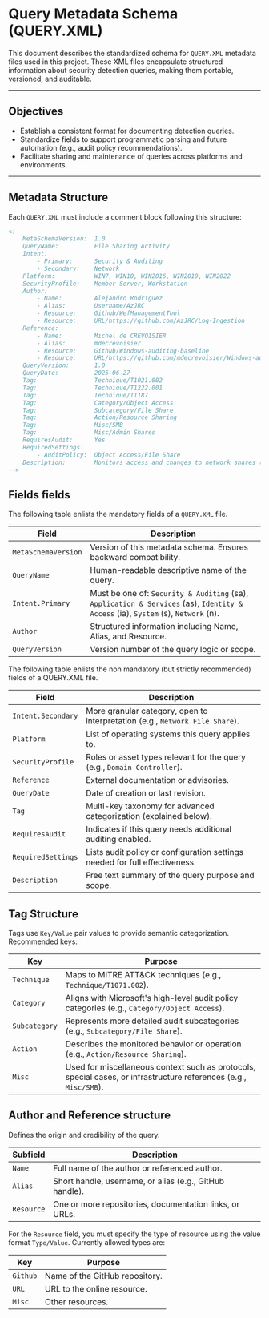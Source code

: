 # Query Metadata Schema (QUERY.XML)

This document describes the standardized schema for `QUERY.XML` metadata files used in this project. These XML files encapsulate structured information about security detection queries, making them portable, versioned, and auditable.

---

## Objectives

- Establish a consistent format for documenting detection queries.
- Standardize fields to support programmatic parsing and future automation (e.g., audit policy recommendations).
- Facilitate sharing and maintenance of queries across platforms and environments.

---

## Metadata Structure

Each `QUERY.XML` must include a comment block following this structure:

```xml
<!--
    MetaSchemaVersion:  1.0
    QueryName:          File Sharing Activity
    Intent:
        - Primary:      Security & Auditing
        - Secondary:    Network
    Platform:           WIN7, WIN10, WIN2016, WIN2019, WIN2022
    SecurityProfile:    Member Server, Workstation
    Author:
        - Name:         Alejandro Rodriguez
        - Alias:        Username/AzJRC
        - Resource:     Github/WefManagementTool
        - Resource:     URL/https://github.com/AzJRC/Log-Ingestion
    Reference:
        - Name:         Michel de CREVOISIER
        - Alias:        mdecrevoisier
        - Resource:     Github/Windows-auditing-baseline
        - Resource:     URL/https://github.com/mdecrevoisier/Windows-auditing-baseline
    QueryVersion:       1.0
    QueryDate:          2025-06-27
    Tag:                Technique/T1021.002
    Tag:                Technique/T1222.001
    Tag:                Technique/T1187
    Tag:                Category/Object Access
    Tag:                Subcategory/File Share
    Tag:                Action/Resource Sharing
    Tag:                Misc/SMB
    Tag:                Misc/Admin Shares
    RequiresAudit:      Yes
    RequiredSettings:
        - AuditPolicy:  Object Access/File Share
    Description:        Monitors access and changes to network shares (creation, modification, deletion, and SMB auth failures).
-->
```

## Fields fields

The following table enlists the mandatory fields of a `QUERY.XML` file.

| Field               | Description                                                                                                                       |
| ------------------- | --------------------------------------------------------------------------------------------------------------------------------- |
| `MetaSchemaVersion` | Version of this metadata schema. Ensures backward compatibility.                                                                  |
| `QueryName`         | Human-readable descriptive name of the query.                                                                                     |
| `Intent.Primary`    | Must be one of: `Security & Auditing` (sa), `Application & Services` (as), `Identity & Access` (ia), `System` (s), `Network` (n). |
| `Author`            | Structured information including Name, Alias, and Resource.                                                                       |
| `QueryVersion`      | Version number of the query logic or scope.                                                                                       |

The following table enlists the non mandatory (but strictly recommended) fields of a QUERY.XML file.

| Field              | Description                                                                  |
| ------------------ | ---------------------------------------------------------------------------- |
| `Intent.Secondary` | More granular category, open to interpretation (e.g., `Network File Share`). |
| `Platform`         | List of operating systems this query applies to.                             |
| `SecurityProfile`  | Roles or asset types relevant for the query (e.g., `Domain Controller`).     |
| `Reference`        | External documentation or advisories.                                        |
| `QueryDate`        | Date of creation or last revision.                                           |
| `Tag`              | Multi-key taxonomy for advanced categorization (explained below).            |
| `RequiresAudit`    | Indicates if this query needs additional auditing enabled.                   |
| `RequiredSettings` | Lists audit policy or configuration settings needed for full effectiveness.  |
| `Description`      | Free text summary of the query purpose and scope.                            |

## Tag Structure

Tags use `Key/Value` pair values to provide semantic categorization. Recommended keys:

| Key           | Purpose                                                                                                           |
| ------------- | ----------------------------------------------------------------------------------------------------------------- |
| `Technique`   | Maps to MITRE ATT\&CK techniques (e.g., `Technique/T1071.002`).                                                   |
| `Category`    | Aligns with Microsoft's high-level audit policy categories (e.g., `Category/Object Access`).                      |
| `Subcategory` | Represents more detailed audit subcategories (e.g., `Subcategory/File Share`).                                    |
| `Action`      | Describes the monitored behavior or operation (e.g., `Action/Resource Sharing`).                                  |
| `Misc`        | Used for miscellaneous context such as protocols, special cases, or infrastructure references (e.g., `Misc/SMB`). |

## Author and Reference structure

Defines the origin and credibility of the query.

| Subfield   | Description                                                                                           |
| ---------- | ----------------------------------------------------------------------------------------------------- |
| `Name`     | Full name of the author or referenced author.                                                         |
| `Alias`    | Short handle, username, or alias (e.g., GitHub handle).                                               |
| `Resource` | One or more repositories, documentation links, or URLs.                                               |

For the `Resource` field, you must specify the type of resource using the value format `Type/Value`. Currently allowed types are:

| Key           | Purpose                                                                                                           |
| ------------- | ------------------------------------------------------- |
| `Github`      | Name of the GitHub repository.                          |
| `URL`         | URL to the online resource.                             |
| `Misc`        | Other resources.                                        |
